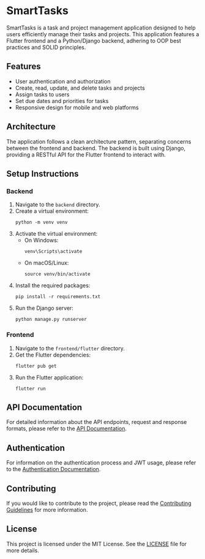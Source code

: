 # SmartTasks

SmartTasks is a task and project management application designed to help users efficiently manage their tasks and projects. This application features a Flutter frontend and a Python/Django backend, adhering to OOP best practices and SOLID principles.

## Features

- User authentication and authorization
- Create, read, update, and delete tasks and projects
- Assign tasks to users
- Set due dates and priorities for tasks
- Responsive design for mobile and web platforms

## Architecture

The application follows a clean architecture pattern, separating concerns between the frontend and backend. The backend is built using Django, providing a RESTful API for the Flutter frontend to interact with.

## Setup Instructions

### Backend

1. Navigate to the `backend` directory.
2. Create a virtual environment:
   ```
   python -m venv venv
   ```
3. Activate the virtual environment:
   - On Windows:
     ```
     venv\Scripts\activate
     ```
   - On macOS/Linux:
     ```
     source venv/bin/activate
     ```
4. Install the required packages:
   ```
   pip install -r requirements.txt
   ```
5. Run the Django server:
   ```
   python manage.py runserver
   ```

### Frontend

1. Navigate to the `frontend/flutter` directory.
2. Get the Flutter dependencies:
   ```
   flutter pub get
   ```
3. Run the Flutter application:
   ```
   flutter run
   ```

## API Documentation

For detailed information about the API endpoints, request and response formats, please refer to the [API Documentation](docs/api.md).

## Authentication

For information on the authentication process and JWT usage, please refer to the [Authentication Documentation](docs/auth.md).

## Contributing

If you would like to contribute to the project, please read the [Contributing Guidelines](docs/contributing.md) for more information.

## License

This project is licensed under the MIT License. See the [LICENSE](LICENSE) file for more details.